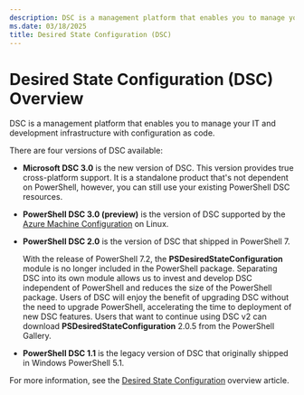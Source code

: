 ```yaml
---
description: DSC is a management platform that enables you to manage your IT and development infrastructure with configuration as code.
ms.date: 03/18/2025
title: Desired State Configuration (DSC)
---
```


# Desired State Configuration (DSC) Overview

DSC is a management platform that enables you to manage your IT and development infrastructure with
configuration as code.

There are four versions of DSC available:

- **Microsoft DSC 3.0** is the new version of DSC. This version provides true cross-platform
  support. It is a standalone product that's not dependent on PowerShell, however, you can still use
  your existing PowerShell DSC resources.

- **PowerShell DSC 3.0 (preview)** is the version of DSC supported by the
  [Azure Machine Configuration][01] on Linux.

- **PowerShell DSC 2.0** is the version of DSC that shipped in PowerShell 7.

  With the release of PowerShell 7.2, the **PSDesiredStateConfiguration** module is no longer
  included in the PowerShell package. Separating DSC into its own module allows us to invest and
  develop DSC independent of PowerShell and reduces the size of the PowerShell package. Users of DSC
  will enjoy the benefit of upgrading DSC without the need to upgrade PowerShell, accelerating the time
  to deployment of new DSC features. Users that want to continue using DSC v2 can download
  **PSDesiredStateConfiguration** 2.0.5 from the PowerShell Gallery.

- **PowerShell DSC 1.1** is the legacy version of DSC that originally shipped in Windows PowerShell
  5.1.

For more information, see the [Desired State Configuration][02] overview article.

[01]: /azure/governance/machine-configuration/overview
[02]: /powershell/dsc/overview
